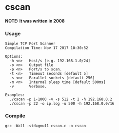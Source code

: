 # cscan

#### NOTE: It was written in 2008

### Usage

```
Simple TCP Port Scanner
Compilation Time: Nov 17 2017 10:30:52

Options:
  -h <n>   Host/s [e.g. 192.168.1.0/24]
  -o <n>   Output file
  -p <n>   Port/s to scan.
  -t <n>   Timeout seconds [default 5]
  -s <n>   Parallel sockets [default 256]
  -m <n>   Internal sleep time [default 500ms]
  -v       Verbose.

Examples:
  ./cscan -p 1-1000 -v -s 512 -t 2 -h 192.168.0.2
  ./cscan -p 22 -o ip.log -u 500 -h 192.168.0.0/16
```

### Compile

`gcc -Wall -std=gnu11 cscan.c -o cscan`